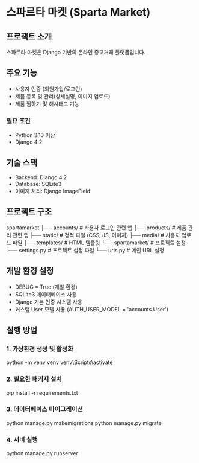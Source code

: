 # 스파르타 마켓 (Sparta Market)

## 프로잭트 소개

스파르타 마켓은 Django 기반의 온라인 중고거래 플랫폼입니다.

## 주요 기능

- 사용자 인증 (회원가입/로그인)
- 제품 등록 및 관리(상세설명, 이미지 업로드)
- 제품 찜하기 및 해시태그 기능

### 필요 조건

- Python 3.10 이상
- Django 4.2

## 기술 스택

- Backend: Django 4.2
- Database: SQLite3
- 이미지 처리: Django ImageField

## 프로젝트 구조

spartamarket
├── accounts/ # 사용자 로그인 관련 앱
├── products/ # 제품 관리 관련 앱
├── static/ # 정적 파일 (CSS, JS, 이미지)
├── media/ # 사용자 업로드 파일
├── templates/ # HTML 템플릿
└── spartamarket/ # 프로젝트 설정
    ├── settings.py # 프로젝트 설정 파일
    └── urls.py # 메인 URL 설정


## 개발 환경 설정

- DEBUG = True (개발 환경)
- SQLite3 데이터베이스 사용
- Django 기본 인증 시스템 사용
- 커스텀 User 모델 사용 (AUTH_USER_MODEL = 'accounts.User')

## 실행 방법
### 1. 가상환경 생성 및 활성화
python -m venv venv
venv\Scripts\activate

### 2. 필요한 패키지 설치
pip install -r requirements.txt

### 3. 데이터베이스 마이그레이션
python manage.py makemigrations
python manage.py migrate

### 4. 서버 실행
python manage.py runserver
